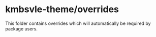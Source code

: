 # kmbsvle-theme/overrides

This folder contains overrides which will automatically be required by package users.

